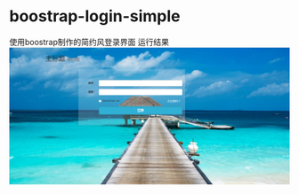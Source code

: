 # boostrap-login-simple
使用boostrap制作的简约风登录界面
运行结果  ![Image text](https://github.com/Carloin/boostrap-login-simple/blob/master/%E8%BF%90%E8%A1%8C%E7%BB%93%E6%9E%9C.PNG)

